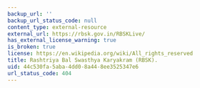 ```yaml
---
backup_url: ''
backup_url_status_code: null
content_type: external-resource
external_url: https://rbsk.gov.in/RBSKLive/
has_external_license_warning: true
is_broken: true
license: https://en.wikipedia.org/wiki/All_rights_reserved
title: Rashtriya Bal Swasthya Karyakram (RBSK).
uid: 44c530fa-5aba-4dd0-8a44-8ee3525347e6
url_status_code: 404
---
```

